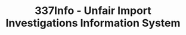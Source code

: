 ---
bigquery: https://console.cloud.google.com/bigquery?p=patents-public-data&d=usitc_investigations&page=dataset&project=sheets-management-319211
citation: US International Trade Commission 337Info Unfair Import Investigations Information
  System
contributors: US International Trade Comission
cost: None
description: US International Trade Commission 337Info Unfair Import Investigations
  Information System contains data on investigations done under Section 337. Section
  337 declares the infringement of certain statutory intellectual property rights
  and other forms of unfair competition in import trade to be unlawful practices.
  Most Section 337 investigations involve allegations of patent or registered trademark
  infringement.
documentation: FAQ and tutorial available on the site
last_edit: Mon, 04 Apr 2022 19:10:40 GMT
location: https://pubapps2.usitc.gov/337external/
maintained_by: US International Trade Comission
schema_fields: '[''endDateMarkmanHearing'', ''publication_number'', ''invUnfairAct'',
  ''currentStatus'', ''finalDetViolation'', ''investigationType'', ''currentActiveALJ'',
  ''docketNo'', ''investigationTermDate'', ''startDateMarkmanHearing'', ''title'',
  ''complainant'', ''dateComplaintFiled'', ''teoIdIssueDate'', ''gcAttorney'', ''respondent'',
  ''teoIdDueDate'', ''internalRemand'', ''scheduledStartDateEvidHear'', ''dateOfPublicationFrNotice'',
  ''markmanHearing'', ''targetDate'', ''id'', ''finalDetNoViolation'', ''teoProceedingInvolved'',
  ''cafcAppeals'', ''investigationNo'', ''aljAssigned'', ''finalIdOnViolationIssue'',
  ''scheduledEndDateEvidHear'', ''ouiiAttorney'', ''issueDateOtherNonFinal'', ''htsNumbers'',
  ''reportingRequirements'', ''finalIdOnViolationDue'', ''actualStartDateEvidHear'',
  ''patentNumbers'', ''copyrightNumbers'', ''patentNumber'', ''ouiiParticipation'',
  ''teoReliefGranted'', ''actualEndDateEvidHear'', ''trademarkNumbers'', ''lastUpdated'',
  ''dateCreated'']'
shortname: unfair_import_investigations
tags:
- import
- legal
- trade
timeframe: 2008-2021 (prior to 2008 downloadable as a JSON file)
title: 337Info - Unfair Import Investigations Information System
uuid: 2721f5ec-e599-4890-9265-9706719fc71e
---